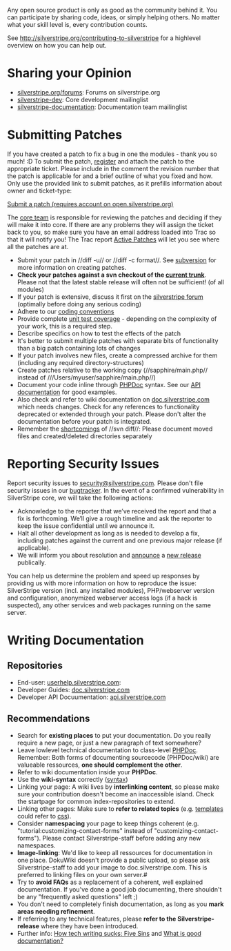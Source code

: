 Any open source product is only as good as the 
community behind it. You can participate by sharing 
code, ideas, or simply helping others. No matter what 
your skill level is, every contribution counts.

See http://silverstripe.org/contributing-to-silverstripe for a highlevel overview
on how you can help out.

# Sharing your Opinion

*  [silverstripe.org/forums](http://silverstripe.org/forums): Forums on silverstripe.org
*  [silverstripe-dev](http://groups.google.com/group/silverstripe-dev): Core development mailinglist
*  [silverstripe-documentation](http://groups.google.com/group/silverstripe-documentation): Documentation team mailinglist


# Submitting Patches
If you have created a patch to fix a bug in one the modules - thank you so much! :D To submit the patch, [register](http://open.silverstripe.com/register) and attach the patch to the appropriate ticket. Please include in the comment the revision number that the patch is applicable for and a brief outline of what you fixed and how. 
Only use the provided link to submit patches, as it prefills information about owner and ticket-type:

[Submit a patch (requires account on open.silverstripe.org)](http://open.silverstripe.com/newticket?field_type=patch&field_owner=ischommer&attachment=1)

The [core team](contributors) is responsible for reviewing the patches and deciding if they will make it into core.  If there are any problems they will assign the ticket back to you, so make sure you have an email address loaded into Trac so that it will notify you! The Trac report [Active Patches](http://open.silverstripe.com/report/10) will let you see where all the patches are at.

*  Submit your patch in //diff -u// or //diff -c format//. See [subversion](subversion) for more information on creating patches.
*  **Check your patches against a svn checkout of the [current trunk](http://open.silverstripe.com/browser/modules)**.  Please not that the latest stable release will often not be sufficient! (of all modules)
*  If your patch is extensive, discuss it first on the [silverstripe forum]([[http///www.silverstripe.com/silverstripe-forum/) (optimally before doing any serious coding)
*  Adhere to our [coding conventions](http://doc.silverstripe.com/doku.php?id=coding-conventions)
*  Provide complete [unit test coverage](testing-guide) - depending on the complexity of your work, this is a required step.
*  Describe specifics on how to test the effects of the patch
*  It's better to submit multiple patches with separate bits of functionality than a big patch containing lots of changes
*  If your patch involves new files, create a compressed archive for them (including any required directory-structures)
*  Create patches relative to the working copy (//sapphire/main.php// instead of ///Users/myuser/sapphire/main.php//)
*  Document your code inline through [PHPDoc](http://en.wikipedia.org/wiki/PHPDoc) syntax. See our [API documentation](http://api.silverstripe.org/trunk) for good examples.
*  Also check and refer to wiki documentation on [doc.silverstripe.com](http://doc.silverstripe.com ) which needs changes. Check for any references to functionality deprecated or extended through your patch. Please don't alter the documentation before your patch is integrated.
*  Remember the [shortcomings](http://subversion.tigris.org/project_tasks.html#svn-augmented-diff) of //svn diff//: Please document moved files and created/deleted directories separately

# Reporting Security Issues

Report security issues to [security@silverstripe.com](mailto/security@silverstripe.com). Please don't file security issues in our [bugtracker](http://open.silverstripe.org). In the event of a confirmed vulnerability in SilverStripe core, we will take the following actions:

*  Acknowledge to the reporter that we’ve received the report and that a fix is forthcoming. We’ll give a rough timeline and ask the reporter to keep the issue confidential until we announce it.
*  Halt all other development as long as is needed to develop a fix, including patches against the current and one previous major release (if applicable).
*  We will inform you about resolution and [announce](http://groups.google.com/group/silverstripe-announce) a [new release](http://silverstripe.org/security-releases/) publically.

You can help us determine the problem and speed up responses by providing us with more information on how to reproduce the issue: SilverStripe version (incl. any installed modules), PHP/webserver version and configuration, anonymized webserver access logs (if a hack is suspected), any other services and web packages running on the same server.

# Writing Documentation

## Repositories
*  End-user: [userhelp.silverstripe.com](http://userhelp.silverstripe.com): 
*  Developer Guides: [doc.silverstripe.com](http://doc.silverstripe.com)
*  Developer API Docuumentation: [api.silverstripe.com](http://api.silverstripe.com)

## Recommendations
*  Search for **existing places** to put your documentation. Do you really require a new page, or just a new paragraph of text somewhere?
*  Leave lowlevel technical documentation to class-level [PHPDoc](http://en.wikipedia.org/wiki/PHPDoc). Remember: Both forms of documenting sourcecode (PHPDoc/wiki) are valueable ressources, **one should complement the other**.
*  Refer to wiki documentation inside your **PHPDoc**.
*  Use the **wiki-syntax** correctly ([syntax](wiki/syntax))
*  Linking your page: A wiki lives by **interlinking content**, so please make sure your contribution doesn't become an inaccessible island. Check the startpage for common index-repositories to extend.
*  Linking other pages: Make sure to **refer to related topics** (e.g. [templates](templates) could refer to [css](css)).
*  Consider **namespacing** your page to keep things coherent (e.g. "tutorial:customizing-contact-forms" instead of "customizing-contact-forms"). Please contact Silverstripe-staff before adding any new namespaces.
*  **Image-linking**: We'd like to keep all ressources for documentation in one place. DokuWiki doesn't provide a public upload, so please ask Silverstripe-staff to add your image to doc.silverstripe.com. This is preferred to linking files on your own server.#
*  Try to **avoid FAQs** as a replacement of a coherent, well explained documentation. If you've done a good job documenting, there shouldn't be any "frequently asked questions" left ;)
*  You don't need to completely finish documentation, as long as you **mark areas needing refinement**.
*  If referring to any technical features, please **refer to the Silverstripe-release** where they have been introduced.
*  Further info: [How tech writing sucks: Five Sins](http://www.slash7.com/articles/2006/11/15/tech-writing-the-five-sins) and [What is good documentation?](http://www.techscribe.co.uk/techw/whatis.htm)
